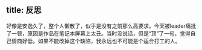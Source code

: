 title: 反思
---
好像是安逸久了，整个人懒散了，似乎是没有之前那么高要求。今天被leader痛批了一顿，原因是作品在笔记本屏幕上太丑。当时没说话，但是“顶”了一句，觉得自己情商好低。如果不能改掉这个缺陷，我永远也不可能是个适合打工的人。


